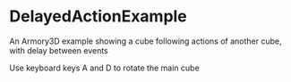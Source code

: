 # DelayedActionExample
An Armory3D example showing a cube following actions of another cube, with delay between events

Use keyboard keys A and D to rotate the main cube
